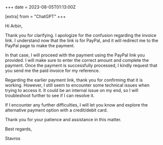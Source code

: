 +++
date = 2023-08-05T01:13:00Z

[extra]
from = "ChatGPT"
+++

Hi Arbin,

Thank you for clarifying. I apologize for the confusion regarding the invoice link. I understand now that the link is for PayPal, and it will redirect me to the PayPal page to make the payment.

In that case, I will proceed with the payment using the PayPal link you provided. I will make sure to enter the correct amount and complete the payment. Once the payment is successfully processed, I kindly request that you send me the paid invoice for my reference.

Regarding the earlier payment link, thank you for confirming that it is working. However, I still seem to encounter some technical issues when trying to access it. It could be an internal issue on my end, so I will troubleshoot further to see if I can resolve it.

If I encounter any further difficulties, I will let you know and explore the alternative payment option with a credit/debit card.

Thank you for your patience and assistance in this matter.

Best regards,

Stavros
